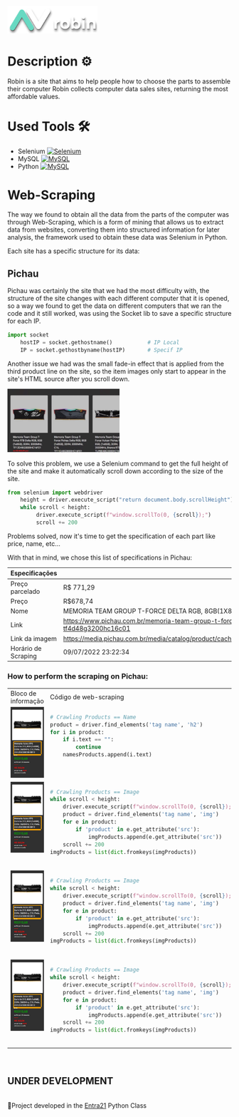 <h1>
  <a href="https://www.google.com/"> <img src="img/robin-logo.png" width="40%"> </a>
</h1>

<h1> Description ⚙ </h1>

<p> Robin is a site that aims to help people how to choose the parts to assemble their computer Robin collects computer data sales sites, returning the most affordable values. </p>

<h1> Used Tools 🛠 </h1>

- Selenium <a href="https://selenium.dev"><img src="https://selenium.dev/images/selenium_logo_square_green.png" width="25" alt="Selenium"/></a>
- MySQL <a href="https://selenium.dev"><img src="https://kinsta.com/wp-content/uploads/2019/04/mysql-logo-1.svg" width="43" alt="MySQL"/></a>
- Python <a href="https://selenium.dev"><img src="https://upload.wikimedia.org/wikipedia/commons/thumb/0/0a/Python.svg/1200px-Python.svg.png" width="23" alt="MySQL"/></a>

<h1> Web-Scraping </h1>

<p> The way we found to obtain all the data from the parts of the computer was through Web-Scraping, which is a form of mining that allows us to extract data from websites, converting them into structured information for later analysis, the framework used to obtain these data was Selenium in Python. </p>
<p> Each site has a specific structure for its data: </p>

<h2> Pichau </h2>

<p> Pichau was certainly the site that we had the most difficulty with, the structure of the site changes with each different computer that it is opened, so a way we found to get the data on different computers that we ran the code and it still worked, was using the Socket lib to save a specific structure for each IP. </p>

```python
import socket
    hostIP = socket.gethostname()           # IP Local
    IP = socket.gethostbyname(hostIP)       # Specif IP
```

<p> Another issue we had was the small fade-in effect that is applied from the third product line on the site, so the item images only start to appear in the site's HTML source after you scroll down. </p>

<img src="img/robin.gif" width="50%">

<p> To solve this problem, we use a Selenium command to get the full height of the site and make it automatically scroll down according to the size of the site. </p>

```python
from selenium import webdriver
    height = driver.execute_script("return document.body.scrollHeight") 
    while scroll < height:
         driver.execute_script(f"window.scrollTo(0, {scroll});")
         scroll += 200
```
<p> Problems solved, now it's time to get the specification of each part like price, name, etc... </p>
<p> With that in mind, we chose this list of specifications in Pichau:</p>

| Especificações | Dados |
| --- | --- |
| Preço parcelado | R$ 771,29 |
| Preço | R$678,74 |
| Nome | MEMORIA TEAM GROUP T-FORCE DELTA RGB, 8GB(1X8GB), DDR4, 3200MHZ, C16, BRANCO, TF4D48G3200HC16C01 |
| Link | https://www.pichau.com.br/memoria-team-group-t-force-delta-rgb-8gb-1x8gb-ddr4-3200mhz-c16-branco-tf4d48g3200hc16c01 |
| Link da imagem | https://media.pichau.com.br/media/catalog/product/cache/2f958555330323e505eba7ce930bdf27/t/f/tf4d48g3200hc16c011.jpg |
| Horário de Scraping | 09/07/2022 23:22:34 |

<h3> How to perform the scraping on Pichau: </h3>

<table>
  <tr>
    <td>Bloco de informação </td>
     <td>Código de web-scraping</td>
     <td>Explicação</td>
  </tr>
  <tr>
    <td valign="top"><img src="img/Captura de tela 2022-09-10 224901.jpg" width="200%"></td>
    <td valign="top">
    
```python
# Crawling Products == Name
product = driver.find_elements('tag name', 'h2')
for i in product:
    if i.text == "":
        continue
    namesProducts.append(i.text)
``` 

</td>
<td valign="top">

On Pichau's website, product titles are separated into ``h2`` tags, so we have to pull all h2 tags from the website using
``find_elements('tag name', 'h2')``

</td>
  <tr>
    <td valign="top"><img src="img/Captura de tela 2022-09-10 224901.jpg" width="200%"></td>
    <td valign="top">
    
```python
# Crawling Products == Image
while scroll < height:
    driver.execute_script(f"window.scrollTo(0, {scroll});")
    product = driver.find_elements('tag name', 'img')
    for e in product:
        if 'product' in e.get_attribute('src'):
            imgProducts.append(e.get_attribute('src'))
    scroll += 200
imgProducts = list(dict.fromkeys(imgProducts))
``` 

</td>
<td valign="top">

Product images are separated into ``img`` tags due to the fade-in issue explained above. We have to use a command ``driver.execute_script(f"window.scrollTo(0, {scroll});")`` inside a loop ``` while ``` so that the code is scraping and scrolling down the page, so we have to separate the images from the products using:
```python
for e in product:
        if 'product' in e.get_attribute('src'):
            imgProducts.append(e.get_attribute('src'))
``` 

</td>
<td valign="top">

On Pichau's site, the product titles are separated into ``h2`` tags, so we have to pull all the h2 tags from the site using
``find_elements('tag name', 'h2')``

</td>
  <tr>
    <td valign="top"><img src="img/Captura de tela 2022-09-10 224901.jpg" width="200%"></td>
    <td valign="top">
    
```python
# Crawling Products == Image
while scroll < height:
    driver.execute_script(f"window.scrollTo(0, {scroll});")
    product = driver.find_elements('tag name', 'img')
    for e in product:
        if 'product' in e.get_attribute('src'):
            imgProducts.append(e.get_attribute('src'))
    scroll += 200
imgProducts = list(dict.fromkeys(imgProducts))
``` 

</td>
<td valign="top">

Product images are separated into ``img`` tags due to the fade-in issue explained above. We have to use a command ``driver.execute_script(f"window.scrollTo(0, {scroll});")`` inside a loop``` while ``` so that the code is scraping and scrolling down the page, so we have to separate the images from the products using: 
```python
for e in product:
        if 'product' in e.get_attribute('src'):
            imgProducts.append(e.get_attribute('src'))
``` 

</td>
<td valign="top">

On Pichau's site, the product titles are separated into ``h2`` tags, so we have to pull all the h2 tags from the site using
``find_elements('tag name', 'h2')``

</td>
  <tr>
    <td valign="top"><img src="img/Captura de tela 2022-09-10 224901.jpg" width="200%"></td>
    <td valign="top">
    
```python
# Crawling Products == Image
while scroll < height:
    driver.execute_script(f"window.scrollTo(0, {scroll});")
    product = driver.find_elements('tag name', 'img')
    for e in product:
        if 'product' in e.get_attribute('src'):
            imgProducts.append(e.get_attribute('src'))
    scroll += 200
imgProducts = list(dict.fromkeys(imgProducts))
``` 

</td>
<td valign="top">

 Product images are separated into ``img`` tags due to the fade-in issue explained above. We have to use a command``driver.execute_script(f"window.scrollTo(0, {scroll});")`` inside a loop ``` while ``` so that the code is scraping and scrolling down the page, so we have to separate the images from the products using: 
```python
for e in product:
        if 'product' in e.get_attribute('src'):
            imgProducts.append(e.get_attribute('src'))
``` 

</td>
 </table>
 
<br>
<h2>
UNDER DEVELOPMENT
</h2>
<br>
📜Project developed in the <a href="https://www.entra21.com.br/">Entra21</a> Python Class

